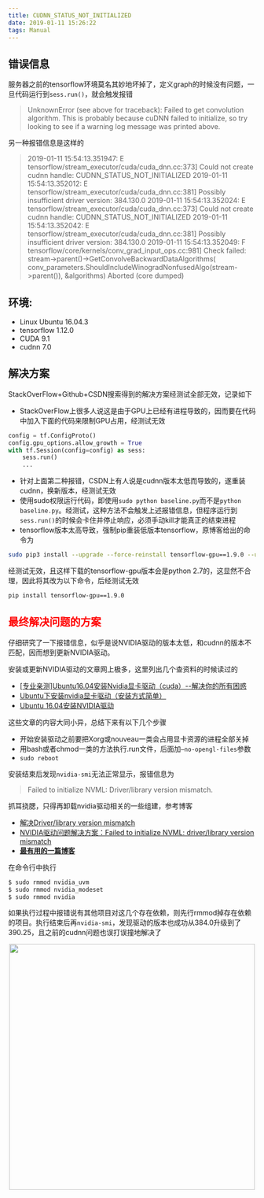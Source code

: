 ```yaml
---
title: CUDNN_STATUS_NOT_INITIALIZED
date: 2019-01-11 15:26:22
tags: Manual
---
```


## 错误信息
<!--more-->
服务器之前的tensorflow环境莫名其妙地坏掉了，定义graph的时候没有问题，一旦代码运行到`sess.run()`，就会触发报错

> UnknownError (see above for traceback): Failed to get convolution algorithm. This is probably because cuDNN failed to initialize, so try looking to see if a warning log message was printed above.

另一种报错信息是这样的

> 2019-01-11 15:54:13.351947: E tensorflow/stream_executor/cuda/cuda_dnn.cc:373] Could not create cudnn handle: CUDNN_STATUS_NOT_INITIALIZED
2019-01-11 15:54:13.352012: E tensorflow/stream_executor/cuda/cuda_dnn.cc:381] Possibly insufficient driver version: 384.130.0
2019-01-11 15:54:13.352024: E tensorflow/stream_executor/cuda/cuda_dnn.cc:373] Could not create cudnn handle: CUDNN_STATUS_NOT_INITIALIZED
2019-01-11 15:54:13.352042: E tensorflow/stream_executor/cuda/cuda_dnn.cc:381] Possibly insufficient driver version: 384.130.0
2019-01-11 15:54:13.352049: F tensorflow/core/kernels/conv_grad_input_ops.cc:981] Check failed: stream->parent()->GetConvolveBackwardDataAlgorithms( conv_parameters.ShouldIncludeWinogradNonfusedAlgo<T>(stream->parent()), &algorithms)
Aborted (core dumped)

## 环境:

- Linux Ubuntu 16.04.3
- tensorflow 1.12.0
- CUDA 9.1
- cudnn 7.0

## 解决方案

StackOverFlow+Github+CSDN搜索得到的解决方案经测试全部无效，记录如下

- StackOverFlow上很多人说这是由于GPU上已经有进程导致的，因而要在代码中加入下面的代码来限制GPU占用，经测试无效
```python
config = tf.ConfigProto()
config.gpu_options.allow_growth = True
with tf.Session(config=config) as sess:
    sess.run()
    ...
```
- 针对上面第二种报错，CSDN上有人说是cudnn版本太低而导致的，遂重装cudnn，换新版本，经测试无效
- 使用sudo权限运行代码，即使用`sudo python baseline.py`而不是`python baseline.py`。经测试，这种方法不会触发上述报错信息，但程序运行到`sess.run()`的时候会卡住并停止响应，必须手动kill才能真正的结束进程
- tensorflow版本太高导致，强制pip重装低版本tensorflow，原博客给出的命令为
```bash
sudo pip3 install --upgrade --force-reinstall tensorflow-gpu==1.9.0 --user
```
经测试无效，且这样下载的tensorflow-gpu版本会是python 2.7的，这显然不合理，因此将其改为以下命令，后经测试无效
```bash
pip install tensorflow-gpu==1.9.0
```

## <b style="color: red;">最终解决问题的方案</b>

仔细研究了一下报错信息，似乎是说NVIDIA驱动的版本太低，和cudnn的版本不匹配，因而想到更新NVIDIA驱动。

安装或更新NVIDIA驱动的文章网上极多，这里列出几个查资料的时候读过的

- [[专业亲测]Ubuntu16.04安装Nvidia显卡驱动（cuda）--解决你的所有困惑](https://blog.csdn.net/ghw15221836342/article/details/79571559)
- [Ubuntu下安装nvidia显卡驱动（安装方式简单）](https://blog.csdn.net/linhai1028/article/details/79445722)
- [Ubuntu 16.04安装NVIDIA驱动](https://blog.csdn.net/u014797226/article/details/79626693)

这些文章的内容大同小异，总结下来有以下几个步骤

- 开始安装驱动之前要把Xorg或nouveau一类会占用显卡资源的进程全部关掉
- 用bash或者chmod一类的方法执行.run文件，后面加`–no-opengl-files`参数
- `sudo reboot`

安装结束后发现`nvidia-smi`无法正常显示，报错信息为

> Failed to initialize NVML: Driver/library version mismatch.

抓耳挠腮，只得再卸载nvidia驱动相关的一些组建，参考博客

- [解决Driver/library version mismatch](https://comzyh.com/blog/archives/967/)
- [NVIDIA驱动问题解决方案：Failed to initialize NVML: driver/library version mismatch](https://my.oschina.net/wangsifangyuan/blog/1606093)
- [**最有用的一篇博客**](https://blog.csdn.net/jiandanjinxin/article/details/80688900)

在命令行中执行

```bash
$ sudo rmmod nvidia_uvm
$ sudo rmmod nvidia_modeset
$ sudo rmmod nvidia
```

如果执行过程中报错说有其他项目对这几个存在依赖，则先行rmmod掉存在依赖的项目。执行结束后再`nvidia-smi`，发现驱动的版本也成功从384.0升级到了390.25，且之前的cudnn问题也误打误撞地解决了

<div align="center">
    <img src="http://pic.downyi.com/upload/2018-8/2018815183334229320.jpg" width="500" />
</div>